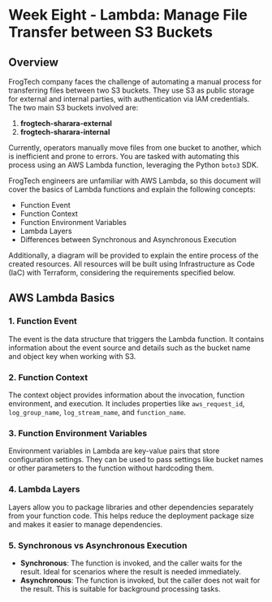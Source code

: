 # Week Eight - Lambda: Manage File Transfer between S3 Buckets

## Overview

FrogTech company faces the challenge of automating a manual process for transferring files between two S3 buckets. They use S3 as public storage for external and internal parties, with authentication via IAM credentials. The two main S3 buckets involved are:

1. **frogtech-sharara-external**
2. **frogtech-sharara-internal**

Currently, operators manually move files from one bucket to another, which is inefficient and prone to errors. You are tasked with automating this process using an AWS Lambda function, leveraging the Python `boto3` SDK.

FrogTech engineers are unfamiliar with AWS Lambda, so this document will cover the basics of Lambda functions and explain the following concepts:

- Function Event
- Function Context
- Function Environment Variables
- Lambda Layers
- Differences between Synchronous and Asynchronous Execution

Additionally, a diagram will be provided to explain the entire process of the created resources. All resources will be built using Infrastructure as Code (IaC) with Terraform, considering the requirements specified below.

## AWS Lambda Basics

### 1. Function Event
The event is the data structure that triggers the Lambda function. It contains information about the event source and details such as the bucket name and object key when working with S3.

### 2. Function Context
The context object provides information about the invocation, function environment, and execution. It includes properties like `aws_request_id`, `log_group_name`, `log_stream_name`, and `function_name`.

### 3. Function Environment Variables
Environment variables in Lambda are key-value pairs that store configuration settings. They can be used to pass settings like bucket names or other parameters to the function without hardcoding them.

### 4. Lambda Layers
Layers allow you to package libraries and other dependencies separately from your function code. This helps reduce the deployment package size and makes it easier to manage dependencies.

### 5. Synchronous vs Asynchronous Execution
- **Synchronous**: The function is invoked, and the caller waits for the result. Ideal for scenarios where the result is needed immediately.
- **Asynchronous**: The function is invoked, but the caller does not wait for the result. This is suitable for background processing tasks.
